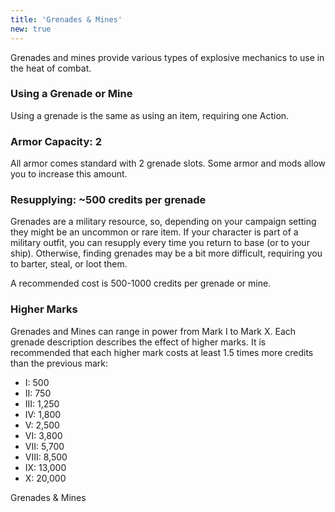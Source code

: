 ```yaml
---
title: 'Grenades & Mines'
new: true
---
```


Grenades and mines provide various types of explosive mechanics to use in the heat of combat.

### Using a Grenade or Mine
Using a grenade is the same as using an item, requiring one Action.

### Armor Capacity: 2
All armor comes standard with 2 grenade slots. Some armor and mods allow you to increase this amount.

### Resupplying: ~500 credits per grenade
Grenades are a military resource, so, depending on your campaign setting they might be an uncommon or rare item. If your
character is part of a military outfit, you can resupply every time you return to base (or to your ship). Otherwise,
finding grenades may be a bit more difficult, requiring you to barter, steal, or loot them.

A recommended cost is 500-1000 credits per grenade or mine.

### Higher Marks
Grenades and Mines can range in power from Mark I to Mark X. Each grenade description describes the effect of higher marks.
It is recommended that each higher mark costs at least 1.5 times more credits than the previous mark: 

- I: 500
- II: 750
- III: 1,250
- IV: 1,800
- V: 2,500
- VI: 3,800
- VII: 5,700
- VIII: 8,500
- IX: 13,000
- X: 20,000

<v-btn to="/phb/grenades" color="primary">Grenades & Mines</v-btn>
